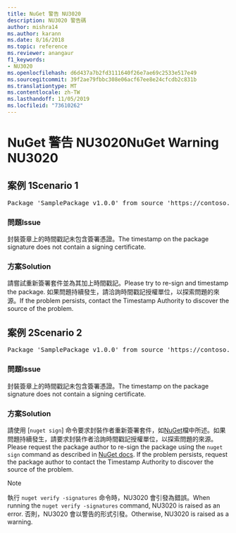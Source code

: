 ```yaml
---
title: NuGet 警告 NU3020
description: NU3020 警告碼
author: mishra14
ms.author: karann
ms.date: 8/16/2018
ms.topic: reference
ms.reviewer: anangaur
f1_keywords:
- NU3020
ms.openlocfilehash: d6d437a7b2fd3111640f26e7ae69c2533e517e49
ms.sourcegitcommit: 39f2ae79fbbc308e06acf67ee8e24cfcdb2c831b
ms.translationtype: MT
ms.contentlocale: zh-TW
ms.lasthandoff: 11/05/2019
ms.locfileid: "73610262"
---
```

# <a name="nuget-warning-nu3020"></a><span data-ttu-id="2e907-103">NuGet 警告 NU3020</span><span class="sxs-lookup"><span data-stu-id="2e907-103">NuGet Warning NU3020</span></span>

## <a name="scenario-1"></a><span data-ttu-id="2e907-104">案例 1</span><span class="sxs-lookup"><span data-stu-id="2e907-104">Scenario 1</span></span>

<pre>Package 'SamplePackage v1.0.0' from source 'https://contoso.com/index.json': The timestamp does not have a signing certificate.</pre>

### <a name="issue"></a><span data-ttu-id="2e907-105">問題</span><span class="sxs-lookup"><span data-stu-id="2e907-105">Issue</span></span>

<span data-ttu-id="2e907-106">封裝簽章上的時間戳記未包含簽署憑證。</span><span class="sxs-lookup"><span data-stu-id="2e907-106">The timestamp on the package signature does not contain a signing certificate.</span></span>


### <a name="solution"></a><span data-ttu-id="2e907-107">方案</span><span class="sxs-lookup"><span data-stu-id="2e907-107">Solution</span></span>

<span data-ttu-id="2e907-108">請嘗試重新簽署套件並為其加上時間戳記。</span><span class="sxs-lookup"><span data-stu-id="2e907-108">Please try to re-sign and timestamp the package.</span></span> <span data-ttu-id="2e907-109">如果問題持續發生，請洽詢時間戳記授權單位，以探索問題的來源。</span><span class="sxs-lookup"><span data-stu-id="2e907-109">If the problem persists, contact the Timestamp Authority to discover the source of the problem.</span></span>



## <a name="scenario-2"></a><span data-ttu-id="2e907-110">案例 2</span><span class="sxs-lookup"><span data-stu-id="2e907-110">Scenario 2</span></span>

<pre>Package 'SamplePackage v1.0.0' from source 'https://contoso.com/index.json': The primary signature's timestamp does not have a signing certificate.</pre>

### <a name="issue"></a><span data-ttu-id="2e907-111">問題</span><span class="sxs-lookup"><span data-stu-id="2e907-111">Issue</span></span>

<span data-ttu-id="2e907-112">封裝簽章上的時間戳記未包含簽署憑證。</span><span class="sxs-lookup"><span data-stu-id="2e907-112">The timestamp on the package signature does not contain a signing certificate.</span></span>


### <a name="solution"></a><span data-ttu-id="2e907-113">方案</span><span class="sxs-lookup"><span data-stu-id="2e907-113">Solution</span></span>

<span data-ttu-id="2e907-114">請使用 [`nuget sign`] 命令要求封裝作者重新簽署套件，如[NuGet](https://docs.microsoft.com/nuget/create-packages/sign-a-package)檔中所述。如果問題持續發生，請要求封裝作者洽詢時間戳記授權單位，以探索問題的來源。</span><span class="sxs-lookup"><span data-stu-id="2e907-114">Please request the package author to re-sign the package using the `nuget sign` command as described in [NuGet docs](https://docs.microsoft.com/nuget/create-packages/sign-a-package). If the problem persists, request the package author to contact the Timestamp Authority to discover the source of the problem.</span></span>


> [!Note]
> <span data-ttu-id="2e907-115">執行 `nuget verify -signatures` 命令時，NU3020 會引發為錯誤。</span><span class="sxs-lookup"><span data-stu-id="2e907-115">When running the `nuget verify -signatures` command, NU3020 is raised as an error.</span></span> <span data-ttu-id="2e907-116">否則，NU3020 會以警告的形式引發。</span><span class="sxs-lookup"><span data-stu-id="2e907-116">Otherwise, NU3020 is raised as a warning.</span></span>